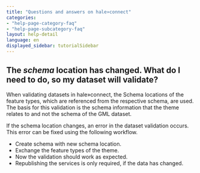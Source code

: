 ```yaml
---
title: "Questions and answers on hale»connect"
categories:
- "help-page-category-faq"
- "help-page-subcategory-faq"
layout: help-detail
language: en
displayed_sidebar: tutorialSidebar
---
```


<h2>The <i>schema</i> location has changed. What do I need to do, so my dataset will validate?</h2>

When validating datasets in hale»connect, the Schema locations of the feature types, which are referenced from the respective schema, are used. The basis for this validation is the schema information that the theme relates to and not the schema of the GML dataset. 


If the schema location changes, an error in the dataset validation occurs. This error can be fixed using the following workflow. 
* Create schema with new schema location.
* Exchange the feature types of the theme.
* Now the validation should work as expected. 
* Republishing the services is only required, if the data has changed. 
